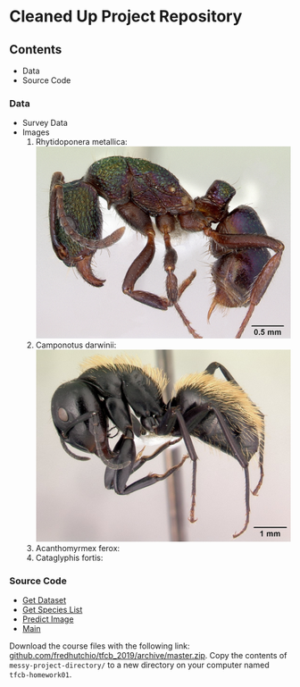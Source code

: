 # Cleaned Up Project Repository

## Contents
- Data
- Source Code

### Data
- Survey Data
- Images
	1. Rhytidoponera metallica: ![alt text](messy-project-directory/data/images/casent-0172345-Rhytidoponera-metallica.jpg "Rhytidoponera metallica")
	2. Camponotus darwinii: ![alt text](messy-project-directory/data/images/casent-0191696-Camponotus-darwinii.jpg "Camponotus darwinii")
	3. Acanthomyrmex ferox:
	4. Cataglyphis fortis:
### Source Code
- [Get Dataset](messy-project-directory/source-code/get-dataset.py)
- [Get Species List](messy-project-directory/source-code/get-species-list.py)
- [Predict Image](messy-project-directory/source-code/predict-image.py)
- [Main](messy-project-directory/source-code/main.py)

Download the course files with the following link: [github.com/fredhutchio/tfcb_2019/archive/master.zip](https://github.com/fredhutchio/tfcb_2019/archive/master.zip). Copy the contents of `messy-project-directory/` to a new directory on your computer named `tfcb-homework01`.

